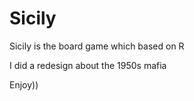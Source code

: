 # Sicily
Sicily is the board game which based on R

I did a redesign about the 1950s mafia

Enjoy))
